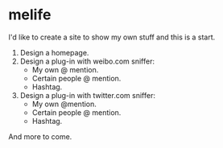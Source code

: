 # melife
I'd like to create a site to show my own stuff and this is a start.
1. Design a homepage.
2. Design a plug-in with weibo.com sniffer:
   - My own @ mention.
   - Certain people @ mention.
   - Hashtag. 
3. Design a plug-in with twitter.com sniffer:
   - My own @mention.
   - Certain people @ mention.
   - Hashtag.

And more to come.  

